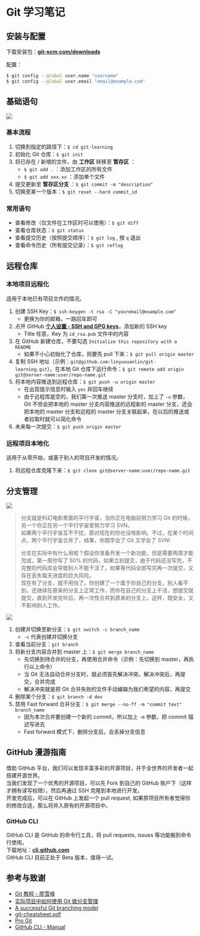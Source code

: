# Git 学习笔记

## 安装与配置

下载安装包：[**git-scm.com/downloads**](https://git-scm.com/downloads)

配置：

```bash
$ git config --global user.name "username"
$ git config --global user.email "email@example.com"  
```

## 基础语句

![](https://wiki-media-1253965369.cos.ap-guangzhou.myqcloud.com/img/20200216204934.png)

### 基本流程

1. 切换到指定的路径下：`$ cd git-learning`
2. 初始化 Git 仓库：`$ git init`
3. 将已存在 / 新增的文件，由 **工作区** 转移至 **暂存区** ：
   * `$ git add .` ：添加工作区的所有文件
   * `$ git add xxx.xx` ：添加单个文件
4. 提交更新至 **暂存区分支** ：`$ git commit -m "description"`
5. 切换至某一个版本：`$ git reset --hard commit_id`

### 常用语句

* 查看修改（仅文件在工作区时可以使用）：`$ git diff`
* 查看仓库状态：`$ git status`
* 查看提交历史（按照提交顺序）：`$ git log` , 按 `q` 退出
* 查看命令历史（所有提交记录）：`$ git reflog`

## 远程仓库

### 本地项目远程化
适用于本地已有项目文件的情况。
1. 创建 SSH Key：`$ ssh-keygen -t rsa -C "youremail@example.com"`
   * 更换为你的邮箱，一路回车即可
2. 点开 GitHub [**个人设置 - SSH and GPG keys**](https://github.com/settings/keys)，添加新的 SSH key
   * Title 任意，Key 为 `id_rsa.pub` 文件中的内容
3. 在 GitHub 新建仓库，不要勾选 `Initialize this repository with a README`
   * 如果不小心初始化了仓库，则要先 pull 下来：`$ git pull origin master`
4. 复制 SSH 地址（示例：`git@github.com:linyuxuanlin/git-learning.git`），在本地 Git 仓库下运行命令：`$ git remote add origin git@server-name:user/repo-name.git`
5. 将本地内容推送到远程仓库：`$ git push -u origin master` 
   * 在出现提示信息时输入 `yes` 并回车继续
   * 由于远程库是空的，我们第一次推送 master 分支时，加上了 `-u` 参数，Git 不但会把本地的 master 分支内容推送的远程新的 master 分支，还会把本地的 master 分支和远程的 master 分支关联起来，在以后的推送或者拉取时就可以简化命令
6. 未来每一次提交：`$ git push origin master`

### 远程项目本地化
适用于从零开始，或基于别人的项目开发的情况。
1. 将远程仓库克隆下来：`$ git clone git@server-name:user/repo-name.git`

## 分支管理

![](https://wiki-media-1253965369.cos.ap-guangzhou.myqcloud.com/img/20200217195056.png)

> 分支就是科幻电影里面的平行宇宙，当你正在电脑前努力学习 Git 的时候，另一个你正在另一个平行宇宙里努力学习 SVN。  
> 如果两个平行宇宙互不干扰，那对现在的你也没啥影响。不过，在某个时间点，两个平行宇宙合并了，结果，你既学会了 Git 又学会了 SVN!   
>   
> 分支在实际中有什么用呢？假设你准备开发一个新功能，但是需要两周才能完成，第一周你写了 50% 的代码，如果立刻提交，由于代码还没写完，不完整的代码库会导致别人不能干活了。如果等代码全部写完再一次提交，又存在丢失每天进度的巨大风险。  
> 现在有了分支，就不用怕了。你创建了一个属于你自己的分支，别人看不到，还继续在原来的分支上正常工作，而你在自己的分支上干活，想提交就提交，直到开发完毕后，再一次性合并到原来的分支上，这样，既安全，又不影响别人工作。

![](https://wiki-media-1253965369.cos.ap-guangzhou.myqcloud.com/img/20200217202649.png)

1. 创建并切换至新分支：`$ git switch -c branch_name`
   * `-c` 代表创建并切换分支
2. 查看当前分支：`git branch`
3. 将新分支内容合并到 master 上：`$ git merge branch_name`
   * 先切换到待合并的分支，再使用合并命令（示例：先切换到 master，再执行以上命令）
   * 当 Git 无法自动合并分支时，就必须首先解决冲突。解决冲突后，再提交，合并完成
   * 解决冲突就是把 Git 合并失败的文件手动编辑为我们希望的内容，再提交
4. 删除某个分支：`$ git branch -d dev`
5. 禁用 Fast forward 合并分支：`$ git merge --no-ff -m "commit text" branch_name`
   * 因为本次合并要创建一个新的 commit，所以加上 `-m` 参数，把 commit 描述写进去
   * Fast forward 模式下，删除分支后，会丢掉分支信息

## GitHub 漫游指南

借助 GitHub 平台，我们可以发现丰富多彩的开源项目，并于全世界的开发者一起搭建开源世界。  
当我们发现了一个优秀的开源项目，可以先 Fork 到自己的 GitHub 账户下（这样才拥有读写权限），然后再通过 SSH 克隆到本地进行开发。  
开发完成后，可以在 GitHub 上发起一个 pull request, 如果原项目所有者觉得你的修改合适，那么将并入原有的开源项目中。

### GitHub CLI
GitHub CLI 是 GitHub 的命令行工具，将 pull requests, issues 等功能搬到命令行使用。  
下载地址：[**cli.github.com**](https://cli.github.com/)  
GitHub CLI 目前正处于 Beta 版本，值得一试。

## 参考与致谢
* [Git 教程 - 廖雪峰](https://www.liaoxuefeng.com/wiki/896043488029600)
* [实际项目中如何使用 Git 做分支管理](https://blog.csdn.net/ShuSheng0007/article/details/80791849)
* [A successful Git branching model](https://nvie.com/posts/a-successful-git-branching-model/)
* [git-cheatsheet.pdf](https://wiki-media-1253965369.cos.ap-guangzhou.myqcloud.com/doc/git-cheatsheet.pdf)
* [Pro Git](https://git-scm.com/book/zh/v2)
* [GitHub CLI - Manual](https://cli.github.com/manual/)
